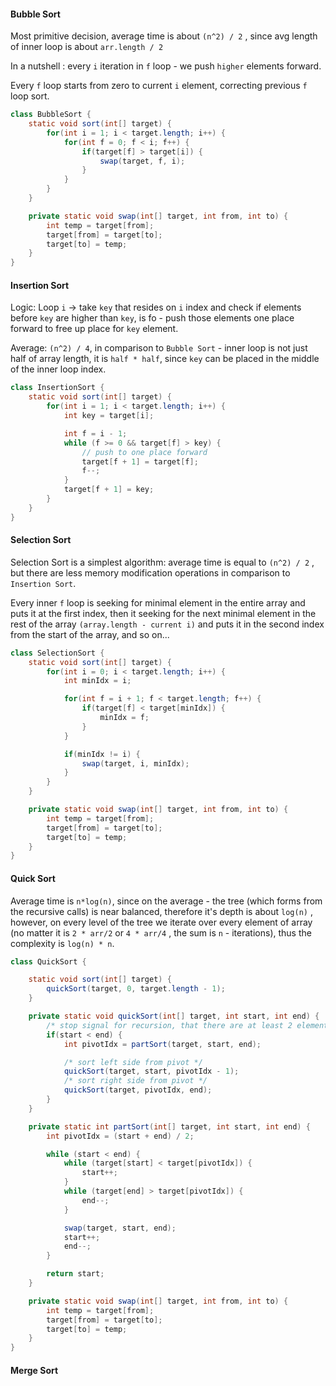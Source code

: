 #### Bubble Sort
Most primitive decision, average time is about `(n^2) / 2` , since avg length of inner loop is about `arr.length / 2`

In a nutshell : every `i` iteration in `f` loop - we push `higher` elements forward. 

Every `f` loop starts from zero to current `i` element, correcting previous `f` loop sort.

```java
class BubbleSort {
    static void sort(int[] target) {
        for(int i = 1; i < target.length; i++) {
            for(int f = 0; f < i; f++) {
                if(target[f] > target[i]) {
                    swap(target, f, i);
                }
            }
        }
    }

    private static void swap(int[] target, int from, int to) {
        int temp = target[from];
        target[from] = target[to];
        target[to] = temp;
    }
}
```

#### Insertion Sort

Logic: Loop `i` -> take `key` that resides on `i` index and check if elements before `key` are higher than `key`, is fo - push those elements one place forward to free up place for `key` element.

Average: `(n^2) / 4`, in comparison to `Bubble Sort` - inner loop is not just half of array length, it is `half * half`, since `key` can be placed in the middle of the inner loop index.

```java
class InsertionSort {
    static void sort(int[] target) {
        for(int i = 1; i < target.length; i++) {
            int key = target[i];

            int f = i - 1;
            while (f >= 0 && target[f] > key) {
                // push to one place forward
                target[f + 1] = target[f];
                f--;
            }
            target[f + 1] = key;
        }
    }
}
```
#### Selection Sort
Selection Sort is a simplest algorithm: average time is equal to `(n^2) / 2` , but there are less memory modification operations in comparison to `Insertion Sort`.

Every inner `f` loop is seeking for minimal element in the entire array and puts it at the first index,
then it seeking for the next minimal element in the rest of the array `(array.length - current i)` and puts it in the second index from the start of the array, and so on...


```java
class SelectionSort {
    static void sort(int[] target) {
        for(int i = 0; i < target.length; i++) {
            int minIdx = i;

            for(int f = i + 1; f < target.length; f++) {
                if(target[f] < target[minIdx]) {
                    minIdx = f;
                }
            }

            if(minIdx != i) {
                swap(target, i, minIdx);
            }
        }
    }

    private static void swap(int[] target, int from, int to) {
        int temp = target[from];
        target[from] = target[to];
        target[to] = temp;
    }
}
```
#### Quick Sort

Average time is `n*log(n)`, since on the average - the tree (which forms from the recursive calls) is near balanced, therefore it's depth is about `log(n)` , however, on every level of the tree we iterate over every element of array (no matter it is `2 * arr/2` or `4 * arr/4` , the sum is `n` - iterations), thus the complexity is `log(n) * n`.

```java
class QuickSort {

    static void sort(int[] target) {
        quickSort(target, 0, target.length - 1);
    }

    private static void quickSort(int[] target, int start, int end) {
        /* stop signal for recursion, that there are at least 2 elements to sort */
        if(start < end) {
            int pivotIdx = partSort(target, start, end);

            /* sort left side from pivot */
            quickSort(target, start, pivotIdx - 1);
            /* sort right side from pivot */
            quickSort(target, pivotIdx, end);
        }
    }

    private static int partSort(int[] target, int start, int end) {
        int pivotIdx = (start + end) / 2;

        while (start < end) {
            while (target[start] < target[pivotIdx]) {
                start++;
            }
            while (target[end] > target[pivotIdx]) {
                end--;
            }

            swap(target, start, end);
            start++;
            end--;
        }

        return start;
    }

    private static void swap(int[] target, int from, int to) {
        int temp = target[from];
        target[from] = target[to];
        target[to] = temp;
    }
}
```

#### Merge Sort

